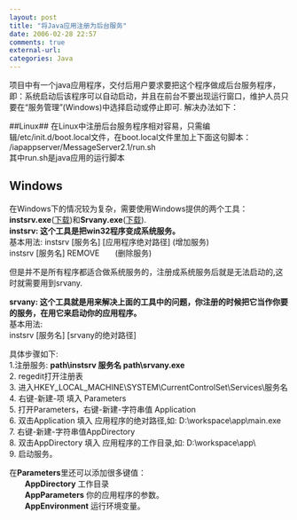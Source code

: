 ```yaml
---
layout: post
title: "将Java应用注册为后台服务"
date: 2006-02-28 22:57
comments: true
external-url: 
categories: Java
---
```


项目中有一个java应用程序，交付后用户要求要把这个程序做成后台服务程序，即：系统启动后该程序可以自动启动，并且在前台不要出现运行窗口，维护人员只要在“服务管理”(Windows)中选择启动或停止即可.
解决办法如下：
   
<!-- more -->

##Linux##
在Linux中注册后台服务程序相对容易，只需编辑/etc/init.d/boot.local文件，在boot.local文件里加上下面这句脚本：  
	/iapappserver/MessageServer2.1/run.sh  
其中run.sh是java应用的运行脚本

## Windows ##
在Windows下的情况较为复杂，需要使用Windows提供的两个工具：**instsrv.exe**([下载](http://postboy.myetang.com/files/instsrv.exe))和**Srvany.exe**([下载](http://postboy.myetang.com/files/srvany.exe)).  
**instsrv: 这个工具是把win32程序变成系统服务。**    
基本用法:
	instsrv [服务名] [应用程序绝对路径] (增加服务)  
	instsrv [服务名] REMOVE　　(删除服务)  

但是并不是所有程序都适合做系统服务的，注册成系统服务后就是无法启动的,这时就需要用到srvany.

**srvany: 这个工具就是用来解决上面的工具中的问题，你注册的时候把它当作你要的服务，在用它来启动你的应用程序。**  
基本用法:  
	instsrv [服务名] [srvany的绝对路径]

具体步骤如下:  
1.注册服务: **path\instsrv 服务名 path\srvany.exe**  
2.       regedit打开注册表  
3.       进入HKEY_LOCAL_MACHINE\SYSTEM\CurrentControlSet\Services\服务名  
4.       右键-新建-项 填入 Parameters  
5.       打开Parameters，右键-新建-字符串值 Application  
6.       双击Application 填入 应用程序的绝对路径,如: D:\workspace\app\main.exe  
7.       右键-新建-字符串值AppDirectory  
8.       双击AppDirectory 填入 应用程序的工作目录,如: D:\workspace\app\  
9.       启动服务。

在**Parameters**里还可以添加很多键值：  
　　**AppDirectory** 工作目录  
　　**AppParameters** 你的应用程序的参数。  
　　**AppEnvironment** 运行环境变量。  